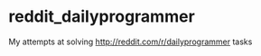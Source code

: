 reddit_dailyprogrammer
======================

My attempts at solving http://reddit.com/r/dailyprogrammer tasks

